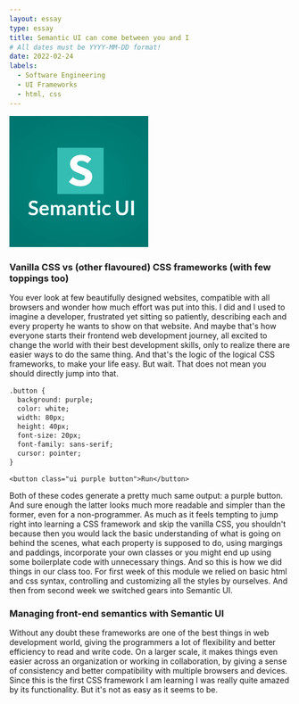 ```yaml
---
layout: essay
type: essay
title: Semantic UI can come between you and I
# All dates must be YYYY-MM-DD format!
date: 2022-02-24
labels:
  - Software Engineering
  - UI Frameworks
  - html, css
---
```


<img class="ui tiny right floated rounded image" src="../images/semantic.png">

### Vanilla CSS vs (other flavoured) CSS frameworks (with few toppings too)

You ever look at few beautifully designed websites, compatible with all browsers and wonder how much effort was put into this. I did and I used to imagine a developer, frustrated yet sitting so patiently, describing each and every property he wants to show on that website. And maybe that's how everyone starts their frontend web development journey, all excited to change the world with their best development skills, only to realize there are easier ways to do the same thing. And that's the logic of the logical CSS frameworks, to make your life easy. But wait. That does not mean you should directly jump into that.

~~~
.button {
  background: purple;
  color: white;
  width: 80px;
  height: 40px;
  font-size: 20px;
  font-family: sans-serif;
  cursor: pointer;
}
~~~

~~~
<button class="ui purple button">Run</button>
~~~

Both of these codes generate a pretty much same output: a purple button. And sure enough the latter looks much more readable and simpler than the former, even for a non-programmer. As much as it feels tempting to jump right into learning a CSS framework and skip the vanilla CSS, you shouldn't because then you would lack the basic understanding of what is going on behind the scenes, what each property is supposed to do, using margings and paddings, incorporate your own classes or you might end up using some boilerplate code with unnecessary things. And so this is how we did things in our class too. For first week of this module we relied on basic html and css syntax, controlling and customizing all the styles by ourselves. And then from second week we switched gears into Semantic UI.  


### Managing front-end semantics with Semantic UI

Without any doubt these frameworks are one of the best things in web development world, giving the programmers a lot of flexibility and better efficiency to read and write code. On a larger scale, it makes things even easier across an organization or working in collaboration, by giving a sense of consistency and better compatibility with multiple browsers and devices. Since this is the first CSS framework I am learning I was really quite amazed by its functionality. But it's not as easy as it seems to be. 

